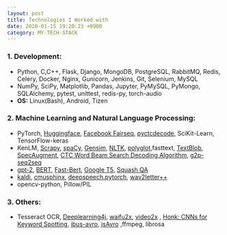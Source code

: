 ```yaml
---
layout: post
title: Technologies I Worked with
date: 2020-01-15 19:20:23 +0900
category: MY-TECH-STACK
---
```


### 1. Development:
* Python, C,C++, Flask, Django, MongoDB, PostgreSQL, RabbitMQ, Redis, Celery, Docker, Nginx, Gunicorn, Jenkins, Git, Selenium, MySQL
* NumPy, SciPy, Matplotlib, Pandas, Jupyter, PyMySQL, PyMongo, SQLAlchemy, pytest, unittest, redis-py, torch-audio
* **OS:** Linux(Bash), Android, Tizen


### 2. **Machine Learning and Natural Language Processing**:
* PyTorch, [Huggingface](https://huggingface.co/), [Facebook Fairseq](https://web.archive.org/web/20201224105639/https://github.com/pytorch/fairseq), [pyctcdecode](https://github.com/kensho-technologies/pyctcdecode),
SciKit-Learn, TensorFlow-keras
* KenLM, [Scrapy](https://scrapy.org/), [spaCy](https://spacy.io/),  [Gensim](https://pypi.org/project/gensim/), [NLTK](https://www.nltk.org/), [polyglot](https://pypi.org/project/polyglot/),fasttext, [TextBlob](https://pypi.org/project/textblob/), [SpecAugment](https://web.archive.org/web/20200927092809/https://github.com/DemisEom/SpecAugment),
[CTC Word Beam Search Decoding Algorithm](https://web.archive.org/web/20201204191631/https://github.com/githubharald/CTCWordBeamSearch), [g2p-seq2seq](https://github.com/cmusphinx/g2p-seq2seq)
* [gpt-2](https://web.archive.org/web/20210120224724/https://github.com/openai/gpt-2), [BERT](https://github.com/google-research/bert), [Fast-Bert](https://github.com/utterworks/fast-bert), [Google T5](https://github.com/google-research/text-to-text-transfer-transformer), [Squash QA](https://web.archive.org/web/20200910124254/https://github.com/martiansideofthemoon/squash-generation)
* [kaldi](http://kaldi-asr.org/), [cmusphinx](https://cmusphinx.github.io/), [deepspeech.pytorch](https://web.archive.org/web/20201111180912/https://github.com/SeanNaren/deepspeech.pytorch), [wav2letter++](https://web.archive.org/web/20201118202033/https://github.com/facebookresearch/wav2letter)
* opencv-python, Pillow/PIL

### 3. Others:
* Tesseract OCR, [Deeplearning4j](https://github.com/eclipse/deeplearning4j), [waifu2x](https://github.com/nagadomi/waifu2x), [video2x](https://github.com/k4yt3x/video2x)
, [Honk: CNNs for Keyword Spotting](https://web.archive.org/web/20201129173648/https://github.com/castorini/honk), [ibus-avro](https://web.archive.org/web/20201219082607/https://github.com/sarim/ibus-avro), [jsAvro](https://web.archive.org/web/20201124074359/https://github.com/torifat/jsAvroPhonetic) ,ffmpeg, librosa





